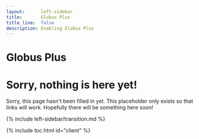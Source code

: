 ```yaml
---
layout:      left-sidebar
title:       Globus Plus
title_line:  false
description: Enabling Globus Plus
---
```


# Globus Plus

# Sorry, nothing is here yet!

Sorry, this page hasn't been filled in yet.  This placeholder only exists so
that links will work.  Hopefully there will be something here soon!

{% include left-sidebar/transition.md %}

{% include toc.html id="client" %}
